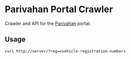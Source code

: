 # Parivahan Portal Crawler

Crawler and API for the
[Parivahan](https://parivahan.gov.in "Parivahan by GoI") portal.

## Usage

    curl http://server/?reg=<vehicle-registration-number>
